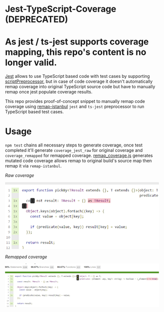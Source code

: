 # Jest-TypeScript-Coverage (DEPRECATED)
# As jest / ts-jest supports coverage mapping, this repo's content is no longer valid.

[Jest](https://github.com/facebook/jest) allows to use TypeScript based code with test cases by supporting [scriptPreprocessor](https://facebook.github.io/jest/docs/configuration.html#scriptpreprocessor-string),
but in case of code coverage it doesn't automatically remap coverage into original TypeScript source code but have to manually remap once jest populate coverage results.

This repo provides proof-of-concept snippet to manually remap code coverage using [remap-istanbul](https://github.com/SitePen/remap-istanbul) `jest` and `ts-jest` preprocessor to run TypeScript based test cases.

# Usage

`npm test` chains all necessary steps to generate coverage, once test completed it'll generate `coverage_jest_raw` for original coverage and `coverage_remapped` for remapped coverage.
[remap_coverage.js](https://github.com/kwonoj/jest-typescript-coverage/blob/master/remap_coverage.js) generates mutated code coverage allows remap to original build's source map then remap it via `remap-istanbul`.

*Raw coverage*

![](https://github.com/kwonoj/jest-typescript-coverage/blob/master/images/raw.png)

*Remapped coverage*

![](https://github.com/kwonoj/jest-typescript-coverage/blob/master/images/remapped.png)
